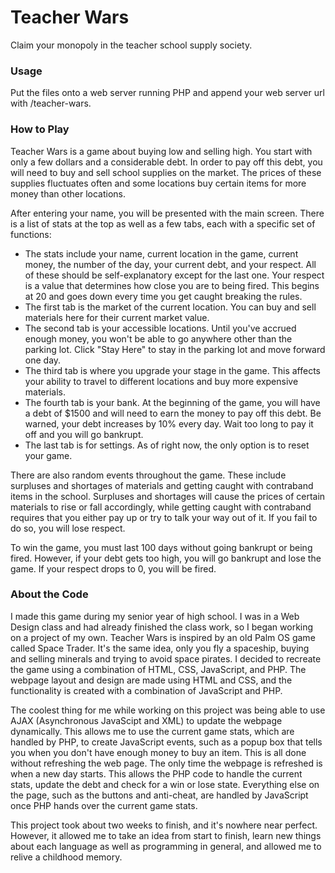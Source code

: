 # Teacher Wars
Claim your monopoly in the teacher school supply society.

### Usage
Put the files onto a web server running PHP and append your web server url with /teacher-wars.

### How to Play
Teacher Wars is a game about buying low and selling high. You start with only a few dollars and a considerable debt. In order to pay off this debt, you will need to buy and sell school supplies on the market. The prices of these supplies fluctuates often and some locations buy certain items for more money than other locations. 

After entering your name, you will be presented with the main screen. There is a list of stats at the top as well as a few tabs, each with a specific set of functions: 
* The stats include your name, current location in the game, current money, the number of the day, your current debt, and your respect. All of these should be self-explanatory except for the last one. Your respect is a value that determines how close you are to being fired. This begins at 20 and goes down every time you get caught breaking the rules.
* The first tab is the market of the current location. You can buy and sell materials here for their current market value.
* The second tab is your accessible locations. Until you've accrued enough money, you won't be able to go anywhere other than the parking lot. Click "Stay Here" to stay in the parking lot and move forward one day.
* The third tab is where you upgrade your stage in the game. This affects your ability to travel to different locations and buy more expensive materials.
* The fourth tab is your bank. At the beginning of the game, you will have a debt of $1500 and will need to earn the money to pay off this debt. Be warned, your debt increases by 10% every day. Wait too long to pay it off and you will go bankrupt.
* The last tab is for settings. As of right now, the only option is to reset your game.

There are also random events throughout the game. These include surpluses and shortages of materials and getting caught with contraband items in the school. Surpluses and shortages will cause the prices of certain materials to rise or fall accordingly, while getting caught with contraband requires that you either pay up or try to talk your way out of it. If you fail to do so, you will lose respect.

To win the game, you must last 100 days without going bankrupt or being fired. However, if your debt gets too high, you will go bankrupt and lose the game. If your respect drops to 0, you will be fired.

### About the Code
I made this game during my senior year of high school. I was in a Web Design class and had already finished the class work, so I began working on a project of my own. Teacher Wars is inspired by an old Palm OS game called Space Trader. It's the same idea, only you fly a spaceship, buying and selling minerals and trying to avoid space pirates. I decided to recreate the game using a combination of HTML, CSS, JavaScript, and PHP. The webpage layout and design are made using HTML and CSS, and the functionality is created with a combination of JavaScript and PHP.

The coolest thing for me while working on this project was being able to use AJAX (Asynchronous JavaScipt and XML) to update the webpage dynamically. This allows me to use the current game stats, which are handled by PHP, to create JavaScript events, such as a popup box that tells you when you don't have enough money to buy an item. This is all done without refreshing the web page. The only time the webpage is refreshed is when a new day starts. This allows the PHP code to handle the current stats, update the debt and check for a win or lose state. Everything else on the page, such as the buttons and anti-cheat, are handled by JavaScript once PHP hands over the current game stats.

This project took about two weeks to finish, and it's nowhere near perfect. However, it allowed me to take an idea from start to finish, learn new things about each language as well as programming in general, and allowed me to relive a childhood memory.
